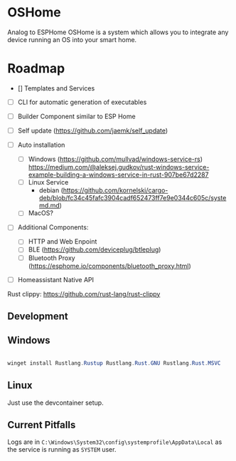 # OSHome
Analog to ESPHome OSHome is a system which allows you to integrate any device running an OS into your smart home.



# Roadmap
- [] Templates and Services
- [ ] CLI for automatic generation of executables
- [ ] Builder Component similar to ESP Home
- [ ] Self update (https://github.com/jaemk/self_update)
- [ ] Auto installation
  - [ ] Windows (https://github.com/mullvad/windows-service-rs) https://medium.com/@aleksej.gudkov/rust-windows-service-example-building-a-windows-service-in-rust-907be67d2287
  - [ ] Linux Service
    - debian (https://github.com/kornelski/cargo-deb/blob/fc34c45fafc3904cadf652473ff7e9e0344c605c/systemd.md)
  - [ ] MacOS?

- [ ] Additional Components:
  - [ ] HTTP and Web Enpoint
  - [ ] BLE (https://github.com/deviceplug/btleplug)
  - [ ] Bluetooth Proxy (https://esphome.io/components/bluetooth_proxy.html)

- [ ] Homeassistant Native API


Rust clippy: 
https://github.com/rust-lang/rust-clippy



## Development

## Windows

```powershell

winget install Rustlang.Rustup Rustlang.Rust.GNU Rustlang.Rust.MSVC
```

## Linux

Just use the devcontainer setup.


## Current Pitfalls

Logs are in `C:\Windows\System32\config\systemprofile\AppData\Local` as the service is running as `SYSTEM` user.